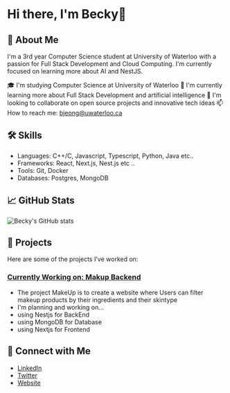 # Hi there, I'm Becky👋

## 🚀 About Me
I'm a 3rd year Computer Science student at University of Waterloo with a passion for Full Stack Development and  Cloud Computing. I'm currently focused on learning more about AI and NestJS.

🎓 I'm studying Computer Science at University of Waterloo
🌱 I'm currently learning more about Full Stack Development and artificial intelligence
💼 I'm looking to collaborate on open source projects and innovative tech ideas
📫 How to reach me: [bjeong@uwaterloo.ca](mailto:bjeong@uwaterloo.ca)

## 🛠 Skills
- Languages: C++/C, Javascript, Typescript, Python, Java etc..
- Frameworks: React, Next.js, Nest.js etc ..
- Tools: Git, Docker
- Databases: Postgres, MongoDB

## 📈 GitHub Stats

![Becky's GitHub stats](https://github-readme-stats.vercel.app/api?username=beckyjeong03&show_icons=true&theme=radical)

## 🎯 Projects
Here are some of the projects I've worked on:

### [Currently Working on: Makup Backend](https://github.com/beckyjeong03/makeup-backend)
- The project MakeUp is to create a website where Users can filter makeup products by their ingredients and their skintype
- I'm planning and working on...
- using Nestjs for BackEnd
- using MongoDB for Database
- using Nextjs for Frontend

## 🔗 Connect with Me
- [LinkedIn](https://www.linkedin.com/in/becky-jeong/)
- [Twitter](https://x.com/bjeong0710)
- [Website](https://www.beckyjeong.com/)

